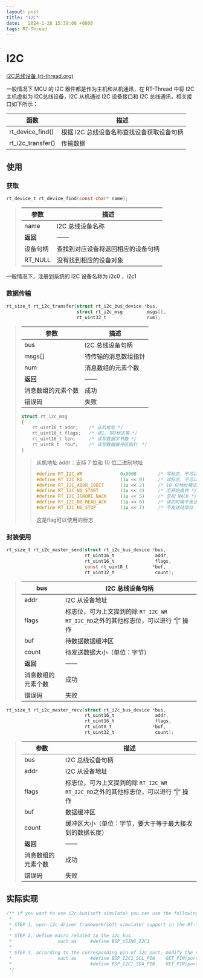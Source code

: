 ```yaml
---
layout: post
title: "I2C" 
date:   2024-1-28 15:39:08 +0800
tags: RT-Thread
---
```


# I2C

[I2C总线设备 (rt-thread.org)](https://www.rt-thread.org/document/site/#/rt-thread-version/rt-thread-standard/programming-manual/device/i2c/i2c)

一般情况下 MCU 的 I2C 器件都是作为主机和从机通讯，在 RT-Thread 中将 I2C 主机虚拟为 I2C总线设备，I2C 从机通过 I2C 设备接口和 I2C 总线通讯，相关接口如下所示：

| **函数**          | **描述**                                  |
| ----------------- | ----------------------------------------- |
| rt_device_find()  | 根据 I2C 总线设备名称查找设备获取设备句柄 |
| rt_i2c_transfer() | 传输数据                                  |

## 使用

### 获取

```c
rt_device_t rt_device_find(const char* name);
```

> | **参数** | **描述**                           |
> | -------- | ---------------------------------- |
> | name     | I2C 总线设备名称                   |
> | **返回** | ——                                 |
> | 设备句柄 | 查找到对应设备将返回相应的设备句柄 |
> | RT_NULL  | 没有找到相应的设备对象             |

一般情况下，注册到系统的 I2C 设备名称为 i2c0 ，i2c1

### 数据传输

```c
rt_size_t rt_i2c_transfer(struct rt_i2c_bus_device *bus,
                          struct rt_i2c_msg         msgs[],
                          rt_uint32_t               num);
```

> | **参数**           | **描述**             |
> | ------------------ | -------------------- |
> | bus                | I2C 总线设备句柄     |
> | msgs[]             | 待传输的消息数组指针 |
> | num                | 消息数组的元素个数   |
> | **返回**           | ——                   |
> | 消息数组的元素个数 | 成功                 |
> | 错误码             | 失败                 |
>
> ```c
> struct rt_i2c_msg
> {
>     rt_uint16_t addr;    /* 从机地址 */
>     rt_uint16_t flags;   /* 读1、写0标志等 */
>     rt_uint16_t len;     /* 读写数据字节数 */
>     rt_uint8_t  *buf;    /* 读写数据缓冲区指针　*/
> }
> ```
>
> > 从机地址 addr：支持 7 位和 10 位二进制地址
> >
> > ```c
> > #define RT_I2C_WR              0x0000        /* 写标志，不可以和读标志进行“|”操作 */
> > #define RT_I2C_RD              (1u << 0)     /* 读标志，不可以和写标志进行“|”操作 */
> > #define RT_I2C_ADDR_10BIT      (1u << 2)     /* 10 位地址模式 */
> > #define RT_I2C_NO_START        (1u << 4)     /* 无开始条件 */
> > #define RT_I2C_IGNORE_NACK     (1u << 5)     /* 忽视 NACK */
> > #define RT_I2C_NO_READ_ACK     (1u << 6)     /* 读的时候不发送 ACK */
> > #define RT_I2C_NO_STOP         (1u << 7)     /* 不发送结束位 */
> > ```
> >
> > 这是flag可以使用的标志

### 封装使用

```c
rt_size_t rt_i2c_master_send(struct rt_i2c_bus_device *bus,
                             rt_uint16_t               addr,
                             rt_uint16_t               flags,
                             const rt_uint8_t         *buf,
                             rt_uint32_t               count);
```

> | bus                | I2C 总线设备句柄                                             |
> | ------------------ | ------------------------------------------------------------ |
> | addr               | I2C 从设备地址                                               |
> | flags              | 标志位，可为上文提到的除 `RT_I2C_WR` `RT_I2C_RD`之外的其他标志位，可以进行 “\|” 操作 |
> | buf                | 待数据数据缓冲区                                             |
> | count              | 待发送数据大小（单位：字节）                                 |
> | **返回**           | ——                                                           |
> | 消息数组的元素个数 | 成功                                                         |
> | 错误码             | 失败                                                         |

```c
rt_size_t rt_i2c_master_recv(struct rt_i2c_bus_device *bus,
                             rt_uint16_t               addr,
                             rt_uint16_t               flags,
                             rt_uint8_t               *buf,
                             rt_uint32_t               count);
```

> | **参数**           | **描述**                                                     |
> | ------------------ | ------------------------------------------------------------ |
> | bus                | I2C 总线设备句柄                                             |
> | addr               | I2C 从设备地址                                               |
> | flags              | 标志位，可为上文提到的除 `RT_I2C_WR` `RT_I2C_RD`之外的其他标志位，可以进行 “\|” 操作 |
> | buf                | 数据缓冲区                                                   |
> | count              | 缓冲区大小（单位：字节，要大于等于最大接收到的数据长度）     |
> | **返回**           | ——                                                           |
> | 消息数组的元素个数 | 成功                                                         |
> | 错误码             | 失败                                                         |

## 实际实现

```c
/** if you want to use i2c bus(soft simulate) you can use the following instructions.
 *
 * STEP 1, open i2c driver framework(soft simulate) support in the RT-Thread Settings file
 *
 * STEP 2, define macro related to the i2c bus
 *                 such as     #define BSP_USING_I2C1
 *
 * STEP 3, according to the corresponding pin of i2c port, modify the related i2c port and pin information
 *                 such as     #define BSP_I2C1_SCL_PIN    GET_PIN(port, pin)   ->   GET_PIN(C, 11)
 *                             #define BSP_I2C1_SDA_PIN    GET_PIN(port, pin)   ->   GET_PIN(C, 12)
 */
```















